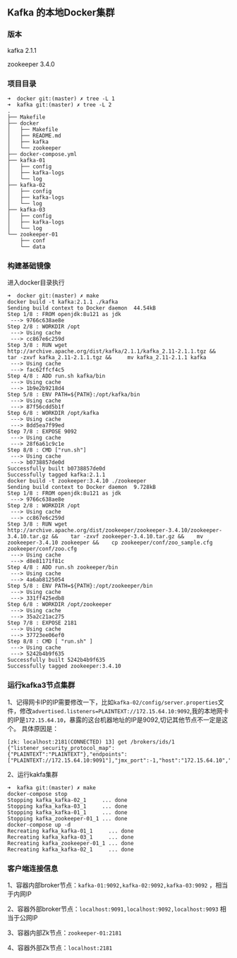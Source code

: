 ## Kafka 的本地Docker集群
### 版本
kafka 2.1.1

zookeeper 3.4.0

### 项目目录
```shell
➜  docker git:(master) ✗ tree -L 1
➜  kafka git:(master) ✗ tree -L 2
.
├── Makefile
├── docker
│   ├── Makefile
│   ├── README.md
│   ├── kafka
│   └── zookeeper
├── docker-compose.yml
├── kafka-01
│   ├── config
│   ├── kafka-logs
│   └── log
├── kafka-02
│   ├── config
│   ├── kafka-logs
│   └── log
├── kafka-03
│   ├── config
│   ├── kafka-logs
│   └── log
└── zookeeper-01
    ├── conf
    └── data
```
### 构建基础镜像
进入docker目录执行
```shell
➜  docker git:(master) ✗ make
docker build -t kafka:2.1.1 ./kafka
Sending build context to Docker daemon  44.54kB
Step 1/8 : FROM openjdk:8u121 as jdk
 ---> 9766c638ae8e
Step 2/8 : WORKDIR /opt
 ---> Using cache
 ---> cc867e6c259d
Step 3/8 : RUN wget http://archive.apache.org/dist/kafka/2.1.1/kafka_2.11-2.1.1.tgz &&    tar -zxvf kafka_2.11-2.1.1.tgz &&     mv kafka_2.11-2.1.1 kafka
 ---> Using cache
 ---> fac62ffcf4c5
Step 4/8 : ADD run.sh kafka/bin
 ---> Using cache
 ---> 1b9e2b9218d4
Step 5/8 : ENV PATH=${PATH}:/opt/kafka/bin
 ---> Using cache
 ---> 87f56cdd5b1f
Step 6/8 : WORKDIR /opt/kafka
 ---> Using cache
 ---> 8dd5ea7f99ed
Step 7/8 : EXPOSE 9092
 ---> Using cache
 ---> 28f6a61c9c1e
Step 8/8 : CMD ["run.sh"]
 ---> Using cache
 ---> b0738857de0d
Successfully built b0738857de0d
Successfully tagged kafka:2.1.1
docker build -t zookeeper:3.4.10 ./zookeeper
Sending build context to Docker daemon  9.728kB
Step 1/8 : FROM openjdk:8u121 as jdk
 ---> 9766c638ae8e
Step 2/8 : WORKDIR /opt
 ---> Using cache
 ---> cc867e6c259d
Step 3/8 : RUN wget http://archive.apache.org/dist/zookeeper/zookeeper-3.4.10/zookeeper-3.4.10.tar.gz &&    tar -zxvf zookeeper-3.4.10.tar.gz &&    mv zookeeper-3.4.10 zookeeper &&    cp zookeeper/conf/zoo_sample.cfg zookeeper/conf/zoo.cfg
 ---> Using cache
 ---> d8e81171f81c
Step 4/8 : ADD run.sh zookeeper/bin
 ---> Using cache
 ---> 4a6ab8125054
Step 5/8 : ENV PATH=${PATH}:/opt/zookeeper/bin
 ---> Using cache
 ---> 331ff425edb8
Step 6/8 : WORKDIR /opt/zookeeper
 ---> Using cache
 ---> 35a2c21ac275
Step 7/8 : EXPOSE 2181
 ---> Using cache
 ---> 37723ee06ef0
Step 8/8 : CMD [ "run.sh" ]
 ---> Using cache
 ---> 5242b4b9f635
Successfully built 5242b4b9f635
Successfully tagged zookeeper:3.4.10
```


### 运行kafka3节点集群
1、记得网卡IP的IP需要修改一下，比如`kafka-02/config/server.properties`文件，修改`advertised.listeners=PLAINTEXT://172.15.64.10:9092`,我的本地网卡的IP是`172.15.64.10`，暴露的这台机器地址的IP是9092,切记其他节点不一定是这个。
具体原因是：
```shell
[zk: localhost:2181(CONNECTED) 13] get /brokers/ids/1
{"listener_security_protocol_map":{"PLAINTEXT":"PLAINTEXT"},"endpoints":["PLAINTEXT://172.15.64.10:9091"],"jmx_port":-1,"host":"172.15.64.10","timestamp":"1611906107097","port":9091,"version":4}
```

2、运行kakfa集群
```shell
➜  kafka git:(master) ✗ make
docker-compose stop
Stopping kafka_kafka-02_1     ... done
Stopping kafka_kafka-03_1     ... done
Stopping kafka_kafka-01_1     ... done
Stopping kafka_zookeeper-01_1 ... done
docker-compose up -d
Recreating kafka_kafka-01_1     ... done
Recreating kafka_kafka-03_1     ... done
Recreating kafka_zookeeper-01_1 ... done
Recreating kafka_kafka-02_1     ... done
```

### 客户端连接信息
1、容器内部broker节点：`kafka-01:9092,kafka-02:9092,kafka-03:9092` ，相当于内网IP

2、容器外部broker节点：`localhost:9091,localhost:9092,localhost:9093` 相当于公网IP

3、容器内部Zk节点：`zookeeper-01:2181`

4、容器外部Zk节点：`localhost:2181`
